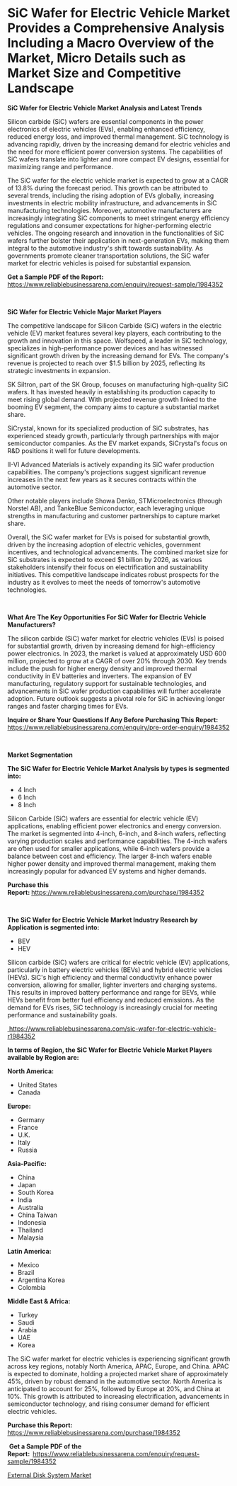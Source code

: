 <p><h1>SiC Wafer for Electric Vehicle Market Provides a Comprehensive Analysis Including a Macro Overview of the Market, Micro Details such as Market Size and Competitive Landscape</h1></p><p><strong>SiC Wafer for Electric Vehicle Market Analysis and Latest Trends</strong></p>
<p><p>Silicon carbide (SiC) wafers are essential components in the power electronics of electric vehicles (EVs), enabling enhanced efficiency, reduced energy loss, and improved thermal management. SiC technology is advancing rapidly, driven by the increasing demand for electric vehicles and the need for more efficient power conversion systems. The capabilities of SiC wafers translate into lighter and more compact EV designs, essential for maximizing range and performance.</p><p>The SiC wafer for the electric vehicle market is expected to grow at a CAGR of 13.8% during the forecast period. This growth can be attributed to several trends, including the rising adoption of EVs globally, increasing investments in electric mobility infrastructure, and advancements in SiC manufacturing technologies. Moreover, automotive manufacturers are increasingly integrating SiC components to meet stringent energy efficiency regulations and consumer expectations for higher-performing electric vehicles. The ongoing research and innovation in the functionalities of SiC wafers further bolster their application in next-generation EVs, making them integral to the automotive industry's shift towards sustainability. As governments promote cleaner transportation solutions, the SiC wafer market for electric vehicles is poised for substantial expansion.</p></p>
<p><strong>Get a Sample PDF of the Report:&nbsp;</strong> <a href="https://www.reliablebusinessarena.com/enquiry/request-sample/1984352?utm_campaign=2106&utm_medium=2&utm_source=Github&utm_content=ia&utm_term=13022025&utm_id=sic-wafer-for-electric-vehicle">https://www.reliablebusinessarena.com/enquiry/request-sample/1984352</a></p>
<p>&nbsp;</p>
<p><strong>SiC Wafer for Electric Vehicle Major Market Players</strong></p>
<p><p>The competitive landscape for Silicon Carbide (SiC) wafers in the electric vehicle (EV) market features several key players, each contributing to the growth and innovation in this space. Wolfspeed, a leader in SiC technology, specializes in high-performance power devices and has witnessed significant growth driven by the increasing demand for EVs. The company's revenue is projected to reach over $1.5 billion by 2025, reflecting its strategic investments in expansion.</p><p>SK Siltron, part of the SK Group, focuses on manufacturing high-quality SiC wafers. It has invested heavily in establishing its production capacity to meet rising global demand. With projected revenue growth linked to the booming EV segment, the company aims to capture a substantial market share.</p><p>SiCrystal, known for its specialized production of SiC substrates, has experienced steady growth, particularly through partnerships with major semiconductor companies. As the EV market expands, SiCrystal's focus on R&D positions it well for future developments.</p><p>II-VI Advanced Materials is actively expanding its SiC wafer production capabilities. The company's projections suggest significant revenue increases in the next few years as it secures contracts within the automotive sector.</p><p>Other notable players include Showa Denko, STMicroelectronics (through Norstel AB), and TankeBlue Semiconductor, each leveraging unique strengths in manufacturing and customer partnerships to capture market share. </p><p>Overall, the SiC wafer market for EVs is poised for substantial growth, driven by the increasing adoption of electric vehicles, government incentives, and technological advancements. The combined market size for SiC substrates is expected to exceed $1 billion by 2026, as various stakeholders intensify their focus on electrification and sustainability initiatives. This competitive landscape indicates robust prospects for the industry as it evolves to meet the needs of tomorrow's automotive technologies.</p></p>
<p>&nbsp;</p>
<p><strong>What Are The Key Opportunities For SiC Wafer for Electric Vehicle Manufacturers?</strong></p>
<p><p>The silicon carbide (SiC) wafer market for electric vehicles (EVs) is poised for substantial growth, driven by increasing demand for high-efficiency power electronics. In 2023, the market is valued at approximately USD 600 million, projected to grow at a CAGR of over 20% through 2030. Key trends include the push for higher energy density and improved thermal conductivity in EV batteries and inverters. The expansion of EV manufacturing, regulatory support for sustainable technologies, and advancements in SiC wafer production capabilities will further accelerate adoption. Future outlook suggests a pivotal role for SiC in achieving longer ranges and faster charging times for EVs.</p></p>
<p><strong>Inquire or Share Your Questions If Any Before Purchasing This Report:</strong> <a href="https://www.reliablebusinessarena.com/enquiry/pre-order-enquiry/1984352?utm_campaign=2106&utm_medium=2&utm_source=Github&utm_content=ia&utm_term=13022025&utm_id=sic-wafer-for-electric-vehicle">https://www.reliablebusinessarena.com/enquiry/pre-order-enquiry/1984352</a></p>
<p>&nbsp;</p>
<p><strong>Market Segmentation</strong></p>
<p><strong>The SiC Wafer for Electric Vehicle Market Analysis by types is segmented into:</strong></p>
<p><ul><li>4 Inch</li><li>6 Inch</li><li>8 Inch</li></ul></p>
<p><p>Silicon Carbide (SiC) wafers are essential for electric vehicle (EV) applications, enabling efficient power electronics and energy conversion. The market is segmented into 4-inch, 6-inch, and 8-inch wafers, reflecting varying production scales and performance capabilities. The 4-inch wafers are often used for smaller applications, while 6-inch wafers provide a balance between cost and efficiency. The larger 8-inch wafers enable higher power density and improved thermal management, making them increasingly popular for advanced EV systems and higher demands.</p></p>
<p><strong>Purchase this Report:&nbsp;</strong><a href="https://www.reliablebusinessarena.com/purchase/1984352?utm_campaign=2106&utm_medium=2&utm_source=Github&utm_content=ia&utm_term=13022025&utm_id=sic-wafer-for-electric-vehicle">https://www.reliablebusinessarena.com/purchase/1984352</a></p>
<p>&nbsp;</p>
<p><strong>The SiC Wafer for Electric Vehicle Market Industry Research by Application is segmented into:</strong></p>
<p><ul><li>BEV</li><li>HEV</li></ul></p>
<p><p>Silicon carbide (SiC) wafers are critical for electric vehicle (EV) applications, particularly in battery electric vehicles (BEVs) and hybrid electric vehicles (HEVs). SiC's high efficiency and thermal conductivity enhance power conversion, allowing for smaller, lighter inverters and charging systems. This results in improved battery performance and range for BEVs, while HEVs benefit from better fuel efficiency and reduced emissions. As the demand for EVs rises, SiC technology is increasingly crucial for meeting performance and sustainability goals.</p></p>
<p><a href="https://www.reliablebusinessarena.com/sic-wafer-for-electric-vehicle-r1984352?utm_campaign=2106&utm_medium=2&utm_source=Github&utm_content=ia&utm_term=13022025&utm_id=sic-wafer-for-electric-vehicle">&nbsp;https://www.reliablebusinessarena.com/sic-wafer-for-electric-vehicle-r1984352</a></p>
<p><strong>In terms of Region, the SiC Wafer for Electric Vehicle Market Players available by Region are:</strong></p>
<p>
    <p> <strong> North America: </strong>
        <ul>
            <li>United States</li>
            <li>Canada</li>
        </ul>
        </p> 
    <p> <strong> Europe: </strong>
        <ul>
            <li>Germany</li>
            <li>France</li>
            <li>U.K.</li>
            <li>Italy</li>
            <li>Russia</li>
        </ul>
        </p> 
    <p> <strong> Asia-Pacific: </strong>
        <ul>
            <li>China</li>
            <li>Japan</li>
            <li>South Korea</li>
            <li>India</li>
            <li>Australia</li>
            <li>China Taiwan</li>
            <li>Indonesia</li>
            <li>Thailand</li>
            <li>Malaysia</li>
        </ul>
        </p> 
    <p> <strong> Latin America: </strong>
        <ul>
            <li>Mexico</li>
            <li>Brazil</li>
            <li>Argentina Korea</li>
            <li>Colombia</li>
        </ul>
        </p> 
    <p> <strong> Middle East & Africa: </strong>
        <ul>
            <li>Turkey</li>
            <li>Saudi</li>
            <li>Arabia</li>
            <li>UAE</li>
            <li>Korea</li>
        </ul>
    </p>
    </p>
<p><p>The SiC wafer market for electric vehicles is experiencing significant growth across key regions, notably North America, APAC, Europe, and China. APAC is expected to dominate, holding a projected market share of approximately 45%, driven by robust demand in the automotive sector. North America is anticipated to account for 25%, followed by Europe at 20%, and China at 10%. This growth is attributed to increasing electrification, advancements in semiconductor technology, and rising consumer demand for efficient electric vehicles.</p></p>
<p><strong>Purchase this Report: </strong><a href="https://www.reliablebusinessarena.com/purchase/1984352?utm_campaign=2106&utm_medium=2&utm_source=Github&utm_content=ia&utm_term=13022025&utm_id=sic-wafer-for-electric-vehicle">https://www.reliablebusinessarena.com/purchase/1984352</a></p>
<p>&nbsp;<strong>Get a Sample PDF of the Report:&nbsp;&nbsp;</strong><a href="https://www.reliablebusinessarena.com/enquiry/request-sample/1984352?utm_campaign=2106&utm_medium=2&utm_source=Github&utm_content=ia&utm_term=13022025&utm_id=sic-wafer-for-electric-vehicle">https://www.reliablebusinessarena.com/enquiry/request-sample/1984352</a></p>
<p><strong></strong></p>
<p><p><a href="https://github.com/JosephineMcguire65/Market-Research-Report-List-1/blob/main/external-disk-system-market.md?utm_campaign=2106&utm_medium=2&utm_source=Github&utm_content=ia&utm_term=13022025&utm_id=sic-wafer-for-electric-vehicle">External Disk System Market</a></p></p>